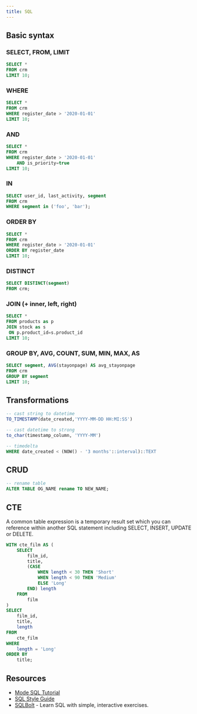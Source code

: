 ```yaml
---
title: SQL
---
```


## Basic syntax

### SELECT, FROM, LIMIT

```sql
SELECT *
FROM crm
LIMIT 10;
```

### WHERE

```sql
SELECT *
FROM crm
WHERE register_date > '2020-01-01'
LIMIT 10;
```

### AND

```sql
SELECT *
FROM crm
WHERE register_date > '2020-01-01'
    AND is_priority=true
LIMIT 10;
```

### IN

```sql
SELECT user_id, last_activity, segment
FROM crm
WHERE segment in ('foo', 'bar');
```

### ORDER BY

```sql
SELECT *
FROM crm
WHERE register_date > '2020-01-01'
ORDER BY register_date
LIMIT 10;
```

### DISTINCT

```sql
SELECT DISTINCT(segment)
FROM crm;
```

### JOIN (+ inner, left, right)

```sql
SELECT *
FROM products as p
JOIN stock as s
 ON p.product_id=s.product_id
LIMIT 10;
```

### GROUP BY, AVG, COUNT, SUM, MIN, MAX, AS

```sql
SELECT segment, AVG(stayonpage) AS avg_stayonpage
FROM crm
GROUP BY segment
LIMIT 10;
```

## Transformations

```sql
-- cast string to datetime
TO_TIMESTAMP(date_created,'YYYY-MM-DD HH:MI:SS')

-- cast datetime to strong
to_char(timestamp_column, 'YYYY-MM')

-- timedelta
WHERE date_created < (NOW() - '3 months'::interval)::TEXT
```

## CRUD

```sql
-- rename table
ALTER TABLE OG_NAME rename TO NEW_NAME;
```

## CTE

A common table expression is a temporary result set which you can reference within another SQL statement including SELECT, INSERT, UPDATE or DELETE.

```sql
WITH cte_film AS (
    SELECT
        film_id,
        title,
        (CASE
            WHEN length < 30 THEN 'Short'
            WHEN length < 90 THEN 'Medium'
            ELSE 'Long'
        END) length
    FROM
        film
)
SELECT
    film_id,
    title,
    length
FROM
    cte_film
WHERE
    length = 'Long'
ORDER BY
    title;
```

## Resources

- [Mode SQL Tutorial](https://mode.com/sql-tutorial/)
- [SQL Style Guide](https://about.gitlab.com/handbook/business-technology/data-team/platform/sql-style-guide/)
- [SQLBolt](https://sqlbolt.com) - Learn SQL with simple, interactive exercises.
